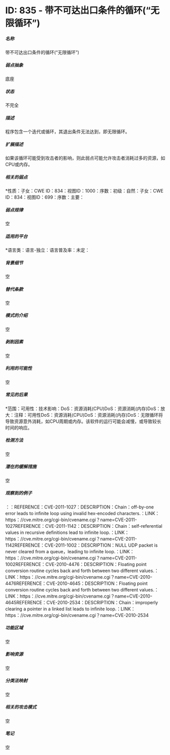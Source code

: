 # ID: 835 - 带不可达出口条件的循环(“无限循环”)
<h5>名称</h5>带不可达出口条件的循环(“无限循环”)
<h5>弱点抽象</h5>底座
<h5>状态</h5>不完全
<h5>描述</h5>程序包含一个迭代或循环，其退出条件无法达到，即无限循环。
<h5>扩展描述</h5>如果该循环可能受到攻击者的影响，则此弱点可能允许攻击者消耗过多的资源，如CPU或内存。
<h5>相关的弱点</h5>*性质：子女：CWE ID：834：视图ID：1000：序数：初级：自然：子女：CWE ID：834：视图ID：699：序数：主要：
<h5>弱点规律</h5>空
<h5>适用的平台</h5>*语言类：语言-独立：语言普及率：未定：
<h5>背景细节</h5>空
<h5>替代条款</h5>空
<h5>模式的介绍</h5>空
<h5>剥削因素</h5>空
<h5>利用的可能性</h5>空
<h5>常见的后果</h5>*范围：可用性：技术影响：DoS：资源消耗(CPU)DoS：资源消耗(内存)DoS：放大：注释：可用性DoS：资源消耗(CPU)DoS：资源消耗(内存)DoS：无限循环将导致资源意外消耗，如CPU周期或内存。该软件的运行可能会减慢，或导致较长时间的响应。
<h5>检测方法</h5>空
<h5>潜在的缓解措施</h5>空
<h5>观察到的例子</h5>：：REFERENCE：CVE-2011-1027：DESCRIPTION：Chain：off-by-one error leads to infinite loop using invalid hex-encoded characters.：LINK：https：//cve.mitre.org/cgi-bin/cvename.cgi？name=CVE-2011-1027REFERENCE：CVE-2011-1142：DESCRIPTION：Chain：self-referential values in recursive definitions lead to infinite loop.：LINK：https：//cve.mitre.org/cgi-bin/cvename.cgi？name=CVE-2011-1142REFERENCE：CVE-2011-1002：DESCRIPTION：NULL UDP packet is never cleared from a queue，leading to infinite loop.：LINK：https：//cve.mitre.org/cgi-bin/cvename.cgi？name=CVE-2011-1002REFERENCE：CVE-2010-4476：DESCRIPTION：Floating point conversion routine cycles back and forth between two different values.：LINK：https：//cve.mitre.org/cgi-bin/cvename.cgi？name=CVE-2010-4476REFERENCE：CVE-2010-4645：DESCRIPTION：Floating point conversion routine cycles back and forth between two different values.：LINK：https：//cve.mitre.org/cgi-bin/cvename.cgi？name=CVE-2010-4645REFERENCE：CVE-2010-2534：DESCRIPTION：Chain：improperly clearing a pointer in a linked list leads to infinite loop.：LINK：https：//cve.mitre.org/cgi-bin/cvename.cgi？name=CVE-2010-2534
<h5>功能区域</h5>空
<h5>影响资源</h5>空
<h5>分类法映射</h5>空
<h5>相关的攻击模式</h5>空
<h5>笔记</h5>空

